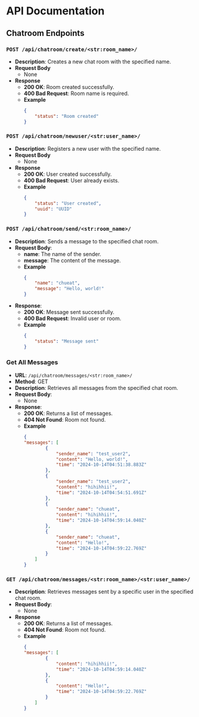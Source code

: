 # API Documentation

## Chatroom Endpoints

### `POST /api/chatroom/create/<str:room_name>/`

- **Description**: Creates a new chat room with the specified name.
- **Request Body**
    - None
- **Response**
  - **200 OK**: Room created successfully.
  - **400 Bad Request**: Room name is required.
  - **Example**
    ```json
    {
        "status": "Room created"
    }
    ```

### `POST /api/chatroom/newuser/<str:user_name>/`

- **Description**: Registers a new user with the specified name.
- **Request Body**
    - None
- **Response**
  - **200 OK**: User created successfully.
  - **400 Bad Request**: User already exists.
  - **Example**
    ```json
    {
        "status": "User created", 
        "uuid": "UUID"
    }
    ```


### `POST /api/chatroom/send/<str:room_name>/`

- **Description**: Sends a message to the specified chat room.
- **Request Body**:
  - **name**: The name of the sender.
  - **message**: The content of the message.
  - **Example**
    ```json
    {
        "name": "chueat",
        "message": "Hello, world!"
    }
    ```
- **Response**:
  - **200 OK**: Message sent successfully.
  - **400 Bad Request**: Invalid user or room.
  - **Example**
    ```json
    {
        "status": "Message sent"
    }
    ```

### Get All Messages

- **URL**: `/api/chatroom/messages/<str:room_name>/`
- **Method**: GET
- **Description**: Retrieves all messages from the specified chat room.
- **Request Body**:
  - None
- **Response**:
  - **200 OK**: Returns a list of messages.
  - **404 Not Found**: Room not found.
  - **Example**
    ```json
    {
    "messages": [
            {
                "sender_name": "test_user2",
                "content": "Hello, world!",
                "time": "2024-10-14T04:51:38.883Z"
            },
            {
                "sender_name": "test_user2",
                "content": "hihihhii!",
                "time": "2024-10-14T04:54:51.691Z"
            },
            {
                "sender_name": "chueat",
                "content": "hihihhii!",
                "time": "2024-10-14T04:59:14.040Z"
            },
            {
                "sender_name": "chueat",
                "content": "Hello!",
                "time": "2024-10-14T04:59:22.769Z"
            }
        ]
    }
    ```

### `GET /api/chatroom/messages/<str:room_name>/<str:user_name>/`

- **Description**: Retrieves messages sent by a specific user in the specified chat room.
- **Request Body**:
  - None
- **Response**
  - **200 OK**: Returns a list of messages.
  - **404 Not Found**: Room not found.
  - **Example**
    ```json
    {
    "messages": [
            {
                "content": "hihihhii!",
                "time": "2024-10-14T04:59:14.040Z"
            },
            {
                "content": "Hello!",
                "time": "2024-10-14T04:59:22.769Z"
            }
        ]
    }
    ```
